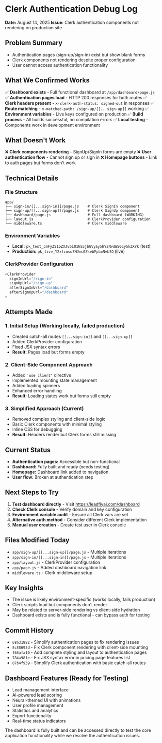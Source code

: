 # Clerk Authentication Debug Log
**Date:** August 14, 2025
**Issue:** Clerk authentication components not rendering on production site

## Problem Summary
- Authentication pages (sign-up/sign-in) exist but show blank forms
- Clerk components not rendering despite proper configuration
- User cannot access authentication functionality

## What We Confirmed Works
✅ **Dashboard exists** - Full functional dashboard at `/app/dashboard/page.js`
✅ **Authentication pages load** - HTTP 200 responses for both routes
✅ **Clerk headers present** - `x-clerk-auth-status: signed-out` in responses
✅ **Route matching** - `x-matched-path: /sign-up/[[...sign-up]]` working
✅ **Environment variables** - Live keys configured on production
✅ **Build process** - All builds successful, no compilation errors
✅ **Local testing** - Components work in development environment

## What Doesn't Work
❌ **Clerk components rendering** - SignUp/SignIn forms are empty
❌ **User authentication flow** - Cannot sign up or sign in
❌ **Homepage buttons** - Link to auth pages but forms don't work

## Technical Details

### File Structure
```
app/
├── sign-in/[[...sign-in]]/page.js    # Clerk SignIn component
├── sign-up/[[...sign-up]]/page.js    # Clerk SignUp component
├── dashboard/page.js                 # Full dashboard (WORKING)
├── layout.js                         # ClerkProvider configuration
└── middleware.ts                     # Clerk middleware
```

### Environment Variables
- **Local:** `pk_test_cmFyZS1oZXJvbi01NS5jbGVyay5hY2NvdW50cy5kZXYk` (test)
- **Production:** `pk_live_Y2xlcmsuZHJvcGZseWFpLmNvbSQ` (live)

### ClerkProvider Configuration
```javascript
<ClerkProvider
  signInUrl="/sign-in"
  signUpUrl="/sign-up"
  afterSignInUrl="/dashboard"
  afterSignUpUrl="/dashboard"
>
```

## Attempts Made

### 1. Initial Setup (Working locally, failed production)
- Created catch-all routes `[[...sign-in]]` and `[[...sign-up]]`
- Added ClerkProvider configuration
- Fixed JSX syntax errors
- **Result:** Pages load but forms empty

### 2. Client-Side Component Approach
- Added `'use client'` directive
- Implemented mounting state management
- Added loading spinners
- Enhanced error handling
- **Result:** Loading states work but forms still empty

### 3. Simplified Approach (Current)
- Removed complex styling and client-side logic
- Basic Clerk components with minimal styling
- Inline CSS for debugging
- **Result:** Headers render but Clerk forms still missing

## Current Status
- **Authentication pages:** Accessible but non-functional
- **Dashboard:** Fully built and ready (needs testing)
- **Homepage:** Dashboard link added to navigation
- **User flow:** Broken at authentication step

## Next Steps to Try
1. **Test dashboard directly** - Visit https://leadflyai.com/dashboard
2. **Check Clerk console** - Verify domain and key configuration
3. **Environment variable audit** - Ensure all Clerk vars are set
4. **Alternative auth method** - Consider different Clerk implementation
5. **Manual user creation** - Create test user in Clerk console

## Files Modified Today
- `app/sign-up/[[...sign-up]]/page.js` - Multiple iterations
- `app/sign-in/[[...sign-in]]/page.js` - Multiple iterations  
- `app/layout.js` - ClerkProvider configuration
- `app/page.js` - Added dashboard navigation link
- `middleware.ts` - Clerk middleware setup

## Key Insights
- The issue is likely environment-specific (works locally, fails production)
- Clerk scripts load but components don't render
- May be related to server-side rendering vs client-side hydration
- Dashboard exists and is fully functional - can bypass auth for testing

## Commit History
- `68a31882` - Simplify authentication pages to fix rendering issues
- `8c88693d` - Fix Clerk component rendering with client-side mounting
- `f66afa10` - Add complete styling and layout to authentication pages
- `784a981e` - Fix JSX syntax error in pricing page features list
- `07b4f939` - Simplify Clerk authentication with basic catch-all routes

## Dashboard Features (Ready for Testing)
- Lead management interface
- AI-powered lead scoring
- Neural-themed UI with animations
- User profile management
- Statistics and analytics
- Export functionality
- Real-time status indicators

The dashboard is fully built and can be accessed directly to test the core application functionality while we resolve the authentication issues.